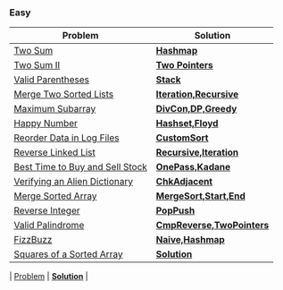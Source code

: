 ### Easy

| Problem | Solution |
| ------------ |  ------------ | 
| [Two Sum](https://leetcode.com/problems/two-sum/) | [**Hashmap**](easy/TwoSum) | 
| [Two Sum II](https://leetcode.com/problems/two-sum-ii-input-array-is-sorted/) | [**Two Pointers**](medium/Two_Sum_II) | 
| [Valid Parentheses](https://leetcode.com/problems/valid-parentheses/) | [**Stack**](easy/Valid_Parentheses) | 
| [Merge Two Sorted Lists](https://leetcode.com/problems/merge-two-sorted-lists/) | [**Iteration,Recursive**](easy/Merge_Two_Sorted_Lists) |  
| [Maximum Subarray](https://leetcode.com/problems/maximum-subarray/) |  [**DivCon,DP,Greedy**](easy/Maximum_subarray) | 
| [Happy Number](https://leetcode.com/problems/happy-number/) | [**Hashset,Floyd**](easy/Happy_number) | 
| [Reorder Data in Log Files](https://leetcode.com/problems/reorder-data-in-log-files/) | [**CustomSort**](easy/Reorder_Data_in_Log_Files) |
| [Reverse Linked List](https://leetcode.com/problems/reverse-linked-list/) | [**Recursive,Iteration**](easy/Reverse_LinkedList) | 
| [Best Time to Buy and Sell Stock](https://leetcode.com/problems/best-time-to-buy-and-sell-stock/) |  [**OnePass,Kadane**](easy/Best_time)|
| [Verifying an Alien Dictionary](https://leetcode.com/problems/verifying-an-alien-dictionary/) | [**ChkAdjacent**](easy/Alien_dictionary) |
| [Merge Sorted Array](https://leetcode.com/problems/merge-sorted-array/) | [**MergeSort,Start,End**](easy/Merge_Sorted_Array) |
| [Reverse Integer](https://leetcode.com/problems/reverse-integer/) | [**PopPush**](easy/Reverse_Integer)| 
| [Valid Palindrome](https://leetcode.com/problems/valid-palindrome/) | [**CmpReverse,TwoPointers**](easy/Valid_Palindrome) |
| [FizzBuzz](https://leetcode.com/problems/fizz-buzz/solution/) | [**Naive,Hashmap**](easy/FizzBuzz) |
| [Squares of a Sorted Array](https://leetcode.com/problems/squares-of-a-sorted-array/) | [**Solution**]() | 

| [Problem]() | [**Solution**]() | 